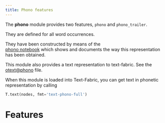 ```yaml
---
title: Phono features
---
```


The **phono** module provides two features, `phono` and `phono_trailer`.

They are defined for all word occurrences.

They have been constructed by means of the  
[phono notebook](https://rawgit.com/ETCBC/text-fabric/master/phono/phonoTf.html)
which shows and documents the way this representation has been obtained.

This module also provides a text representation to text-fabric.
See the [otext@phono](/ETCBC/text-fabric-data/hebrew/phono/otext@phono.tf) file.

When this module is loaded into Text-Fabric, you can get text in phonetic representation
by calling

```python
T.text(nodes, fmt='text-phono-full')
```

# Features

